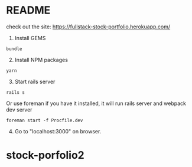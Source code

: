 # README

check out the site: https://fullstack-stock-portfolio.herokuapp.com/

1. Install GEMS

```
bundle
```

2. Install NPM packages

```
yarn
```

3. Start rails server

```
rails s
```

Or use foreman if you have it installed, it will run rails server and webpack dev server

```
foreman start -f Procfile.dev
```

4. Go to "localhost:3000" on browser.

# stock-porfolio2
